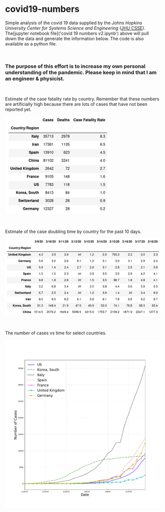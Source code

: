 # covid19-numbers



Simple analysis of the covid 19 data supplied by the *Johns Hopkins University Center for Systems Science and Engineering* ([JHU CSSE](https://github.com/CSSEGISandData/COVID-19)).  The[jupyter notebook file]('covid 19 numbers v2.ipynb') above will pull down the data and generate the information below.  The code is also available as a python file.

&ensp;

### The purpose of this effort is to increase my own personal understanding of the pandemic.  Please keep in mind that I am an engineer & physicist.  

&ensp;

Estimate of the case fatality rate by country. Remember that these numbers are artificially high because there are lots of cases that have not been reported yet.

![Case Fatality Rate](cfr.png)

&ensp;

Estimate of the case doubling time by country for the past 10 days.

![Number of Days for Cases to Double](doubling_time.png)

&ensp;

The number of cases vs time for select countries.

![Plot of Cases vs Time](plot.png)



